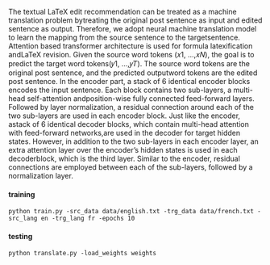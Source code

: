 The textual LaTeX edit recommendation can be treated as a machine translation problem bytreating the original post sentence as input and edited sentence as output. Therefore, we adopt neural machine translation model to learn the mapping from the source sentence to the targetsentence.
Attention based transformer architecture is used for formula latexification andLaTeX revision. Given the source word tokens (𝑥1, ...,𝑥𝑁), the goal is to predict the target word tokens(𝑦1, ...,𝑦𝑇). The source word tokens are the original post sentence, and the predicted outputword tokens are the edited post sentence. In the encoder part, a stack of 6 identical encoder blocks encodes the input sentence. Each block contains two sub-layers, a multi-head self-attention andposition-wise fully connected feed-forward layers. Followed by layer normalization, a residual connection around each of the two sub-layers are used in each encoder block. Just like the encoder, astack of 6 identical decoder blocks, which contain multi-head attention with feed-forward networks,are used in the decoder for target hidden states. However, in addition to the two sub-layers in each encoder layer, an extra attention layer over the encoder’s hidden states is used in each decoderblock, which is the third layer. Similar to the encoder, residual connections are employed between each of the sub-layers, followed by a normalization layer.
#### training
```
python train.py -src_data data/english.txt -trg_data data/french.txt -src_lang en -trg_lang fr -epochs 10
```
#### testing
```
python translate.py -load_weights weights
```
